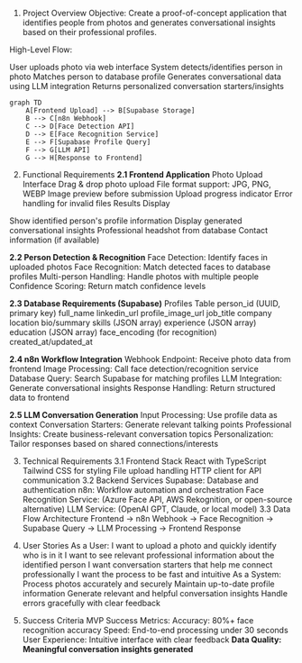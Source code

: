 1. Project Overview
Objective: Create a proof-of-concept application that identifies people from photos and generates conversational insights based on their professional profiles.

High-Level Flow:

User uploads photo via web interface
System detects/identifies person in photo
Matches person to database profile
Generates conversational data using LLM integration
Returns personalized conversation starters/insights

```
graph TD
    A[Frontend Upload] --> B[Supabase Storage]
    B --> C[n8n Webhook]
    C --> D[Face Detection API]
    D --> E[Face Recognition Service]
    E --> F[Supabase Profile Query]
    F --> G[LLM API]
    G --> H[Response to Frontend]
```

2. Functional Requirements
**2.1 Frontend Application**
Photo Upload Interface
Drag & drop photo upload
File format support: JPG, PNG, WEBP
Image preview before submission
Upload progress indicator
Error handling for invalid files
Results Display

Show identified person's profile information
Display generated conversational insights
Professional headshot from database
Contact information (if available)

**2.2 Person Detection & Recognition**
Face Detection: Identify faces in uploaded photos
Face Recognition: Match detected faces to database profiles
Multi-person Handling: Handle photos with multiple people
Confidence Scoring: Return match confidence levels

**2.3 Database Requirements (Supabase)**
Profiles Table
person_id (UUID, primary key)
full_name
linkedin_url
profile_image_url
job_title
company
location
bio/summary
skills (JSON array)
experience (JSON array)
education (JSON array)
face_encoding (for recognition)
created_at/updated_at

**2.4 n8n Workflow Integration**
Webhook Endpoint: Receive photo data from frontend
Image Processing: Call face detection/recognition service
Database Query: Search Supabase for matching profiles
LLM Integration: Generate conversational insights
Response Handling: Return structured data to frontend

**2.5 LLM Conversation Generation**
Input Processing: Use profile data as context
Conversation Starters: Generate relevant talking points
Professional Insights: Create business-relevant conversation topics
Personalization: Tailor responses based on shared connections/interests

3. Technical Requirements
3.1 Frontend Stack
React with TypeScript
Tailwind CSS for styling
File upload handling
HTTP client for API communication
3.2 Backend Services
Supabase: Database and authentication
n8n: Workflow automation and orchestration
Face Recognition Service: (Azure Face API, AWS Rekognition, or open-source alternative)
LLM Service: (OpenAI GPT, Claude, or local model)
3.3 Data Flow Architecture
Frontend → n8n Webhook → Face Recognition → Supabase Query → LLM Processing → Frontend Response

5. User Stories
As a User:
I want to upload a photo and quickly identify who is in it
I want to see relevant professional information about the identified person
I want conversation starters that help me connect professionally
I want the process to be fast and intuitive
As a System:
Process photos accurately and securely
Maintain up-to-date profile information
Generate relevant and helpful conversation insights
Handle errors gracefully with clear feedback

6. Success Criteria
MVP Success Metrics:
Accuracy: 80%+ face recognition accuracy
Speed: End-to-end processing under 30 seconds
User Experience: Intuitive interface with clear feedback
**Data Quality: Meaningful conversation insights generated**